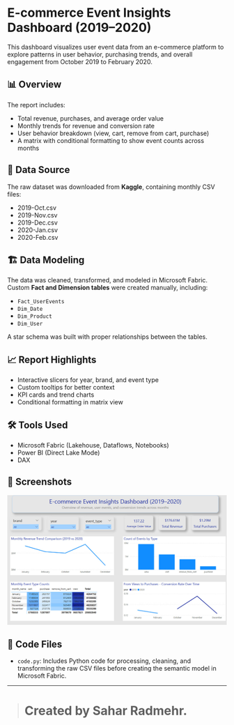 # E-commerce Event Insights Dashboard (2019–2020)

This dashboard visualizes user event data from an e-commerce platform to explore patterns in user behavior, purchasing trends, and overall engagement from October 2019 to February 2020.

## 📊 Overview

The report includes:

- Total revenue, purchases, and average order value
- Monthly trends for revenue and conversion rate
- User behavior breakdown (view, cart, remove from cart, purchase)
- A matrix with conditional formatting to show event counts across months

## 📁 Data Source

The raw dataset was downloaded from **Kaggle**, containing monthly CSV files:

- 2019-Oct.csv
- 2019-Nov.csv
- 2019-Dec.csv
- 2020-Jan.csv
- 2020-Feb.csv

## 🏗️ Data Modeling

The data was cleaned, transformed, and modeled in Microsoft Fabric. Custom **Fact and Dimension tables** were created manually, including:

- `Fact_UserEvents`
- `Dim_Date`
- `Dim_Product`
- `Dim_User`

A star schema was built with proper relationships between the tables.

## 📈 Report Highlights

- Interactive slicers for year, brand, and event type
- Custom tooltips for better context
- KPI cards and trend charts
- Conditional formatting in matrix view

## 🛠️ Tools Used

- Microsoft Fabric (Lakehouse, Dataflows, Notebooks)
- Power BI (Direct Lake Mode)
- DAX

## 📸 Screenshots

![Dashboard Screenshot](images/dashboard.png)

## 🧠 Code Files

- `code.py`: Includes Python code for processing, cleaning, and transforming the raw CSV files before creating the semantic model in Microsoft Fabric.

---

> # Created by Sahar Radmehr.
